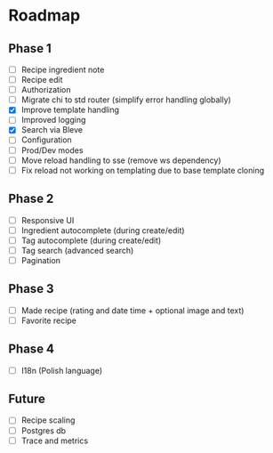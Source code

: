 # Roadmap

## Phase 1

- [ ] Recipe ingredient note
- [ ] Recipe edit
- [ ] Authorization
- [ ] Migrate chi to std router (simplify error handling globally)
- [x] Improve template handling
- [ ] Improved logging
- [x] Search via Bleve
- [ ] Configuration
- [ ] Prod/Dev modes
- [ ] Move reload handling to sse (remove ws dependency)
- [ ] Fix reload not working on templating due to base template cloning

## Phase 2

- [ ] Responsive UI
- [ ] Ingredient autocomplete (during create/edit)
- [ ] Tag autocomplete (during create/edit)
- [ ] Tag search (advanced search)
- [ ] Pagination

## Phase 3

- [ ] Made recipe (rating and date time + optional image and text)
- [ ] Favorite recipe

## Phase 4

- [ ] I18n (Polish language)

## Future

- [ ] Recipe scaling
- [ ] Postgres db
- [ ] Trace and metrics